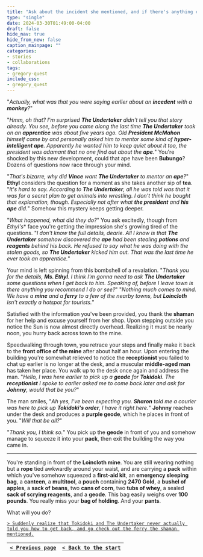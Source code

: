 ```yaml
---
title: "Ask about the incident she mentioned, and if there's anything else I should check out while I'm in town, then quickly make my way back to the mine."
type: "single"
date: 2024-03-30T01:49:00-04:00
draft: false
hide_nav: true
hide_from_new: false
caption_mainpage: ""
categories:
- stories
- collaborations
tags:
- gregory-quest
include_css:
- gregory_quest
---
```


"*Actually, what was that you were saying earlier about an **incedent** with a **monkey**?*" 

"*Hmm, oh that? I'm surprised **The Undertaker** didn't tell you that story already. You see, before you came along the last time **The Undertaker** took on an **apprentice** was about five years ago. Old **President McMahon** himself came by and personally asked him to mentor some kind of **hyper-intelligent ape**. Apparently he wanted him to keep quiet about it too, the president was adamant that no one find out about the **ape**.*" You're shocked by this new development, could that ape have been **Bubungo**? Dozens of questions now race through your mind. 

"*That's bizarre, why did **Vince** want **The Undertaker** to mentor an **ape**?*" **Ethyl** considers the question for a moment as she takes another sip of **tea**. "*It's hard to say. According to **The Undertaker**, all he was told was that it was for a secret plan to get animals into wrestling. I don't think he bought that explanation, though. Especially not after what **the president** and **his ape** did.*" Somehow this mystery keeps getting deeper.

"*What happened, what did they do?*" You ask excitedly, though from *Ethyl's** face you're getting the impression she's growing tired of the questions. "*I don't know the full details, dearie. All I know is that **The Undertaker** somehow discovered the **ape** had been stealing **potions** and **reagents** behind his back. He refused to say what he was doing with the stolen goods, so **The Undertaker** kicked him out. That was the last time he ever took an apprentice.*"

Your mind is left spinning from this bombshell of a revalation. "*Thank you for the details, **Ms. Ethyl**. I think I'm gonna need to ask **The Undertaker** some questions when I get back to him. Speaking of, before I leave town is there anything you recommend I do or see?*" "*Nothing much comes to mind. We have a **mine** and a **ferry** to a few of the nearby towns, but **Loincloth** isn't exactly a hotspot for tourists.*"

Satisfied with the information you've been provided, you thank the **shaman** for her help and excuse yourself from her shop. Upon stepping outside you notice the Sun is now almost directly overhead. Realizing it must be nearly noon, you hurry back across town to the mine.

Speedwalking through town, you retrace your steps and finally make it back to the **front office of the mine** after about half an hour. Upon entering the building you're somewhat relieved to notice the **receptionist** you failed to chat up earlier is no longer at the desk, and a muscular **middle-aged man** has taken her place. You walk up to the desk once again and address the man. "*Hello, I was here earlier to pick up a **geode** for **Tokidoki**. The **receptionist** I spoke to earlier asked me to come back later and ask for **Johnny**, would that be you?*"

The man smiles, "*Ah yes, I've been expecting you. **Sharon** told me a courier was here to pick up **Tokidoki's order**, I have it right here.*" **Johnny** reaches under the desk and produces a **purple geode**, which he places in front of you. "*Will that be all?*"

"*Thank you, I think so.*" You pick up the **geode** in front of you and somehow manage to squeeze it into your **pack**, then exit the building the way you came in.

----

You're standing in front of the **Loincloth mine**. You are still wearing nothing but a **rope** tied awkwardly around your waist, and are carrying a **pack** within which you've somehow squeezed a **first-aid kit**, an **emergency sleeping bag**, a **canteen**, a **multitool**, a **pouch** containing **2470 Gold**, a **bushel of apples**, a **sack of beans**, two **cans of corn**, two **tubs of whey**, a sealed **sack of scrying reagents**, and a **geode**. This bag easily weighs over **100 pounds**. You really miss your **bag of holding**. And your **pants**.

What will you do? 

[``> Suddenly realize that Tokidoki and The Undertaker never actually told you how to get back, and go check out the ferry the shaman mentioned.``](../86)

|[``< Previous page``](../84)|[``< Back to the start``](../)|
|---|---|